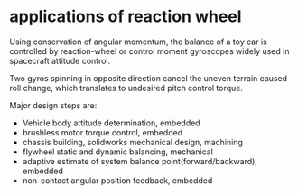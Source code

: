 # applications of reaction wheel
Using conservation of angular momentum, the balance of a toy car is controlled by reaction-wheel or control moment gyroscopes widely used in spacecraft attitude control.

Two gyros spinning in opposite direction cancel the uneven terrain caused roll change, which translates to undesired pitch control torque. 

Major design steps are:
- Vehicle body attitude determination, embedded
- brushless motor torque control, embedded
- chassis building, solidworks mechanical design, machining
- flywheel static and dynamic balancing, mechanical
- adaptive estimate of system balance point(forward/backward), embedded
- non-contact angular position feedback, embedded

